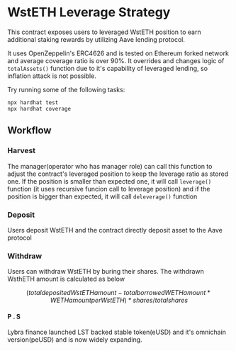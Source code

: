 # WstETH Leverage Strategy

This contract exposes users to leveraged WstETH position to earn additional staking rewards by utilizing Aave lending protocol.

It uses OpenZeppelin's ERC4626 and is tested on Ethereum forked network and average coverage ratio is over 90%.
It overrides and changes logic of `totalAssets()` function due to it's capability of leveraged lending, so inflation attack is not possible.

Try running some of the following tasks:

```shell
npx hardhat test
npx hardhat coverage
```

## Workflow

### Harvest

The manager(operator who has manager role) can call this function to adjust the contract's leveraged position to keep the leverage ratio as stored one.
If the position is smaller than expected one, it will call `leverage()` function (it uses recursive funcion call to leverage position) and if the position is bigger than expected, it will call `deleverage()` function

### Deposit

Users deposit WstETH and the contract directly deposit asset to the Aave protocol

### Withdraw

Users can withdraw WstETH by buring their shares.
The withdrawn WsthETH amount is calculated as below

```math
( total deposited WstETH amount - total borrowed WETH amount * WETH amount per WstETH ) * shares / total shares
```

#### P . S

Lybra finance launched LST backed stable token(eUSD) and it's omnichain version(peUSD) and is now widely expanding.
